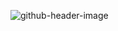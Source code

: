 ![github-header-image](https://user-images.githubusercontent.com/48552989/157904402-5318f746-3103-4f9c-9298-744ff69b6b29.png)
